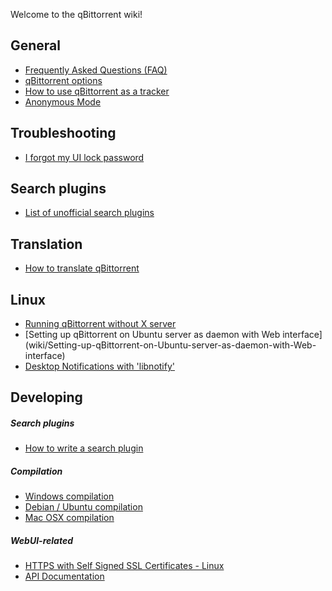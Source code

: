 Welcome to the qBittorrent wiki!

## General
* [Frequently Asked Questions (FAQ)](wiki/Frequently-Asked-Questions)
* [qBittorrent options](https://github.com/qbittorrent/qBittorrent/wiki/Explanation-of-Options-in-qBittorrent)
* [How to use qBittorrent as a tracker](wiki/How-to-use-qBittorrent-as-a-tracker)
* [Anonymous Mode](wiki/Anonymous-Mode)

## Troubleshooting
* [I forgot my UI lock password](wiki/I-forgot-my-UI-lock-password)

## Search plugins
* [List of unofficial search plugins](wiki/Unofficial-search-plugins)

## Translation
* [How to translate qBittorrent](wiki/How-to-translate-qBittorrent)

## Linux
* [Running qBittorrent without X server](wiki/Running-qBittorrent-without-X-server)
* [Setting up qBittorrent on Ubuntu server as daemon with Web interface] (wiki/Setting-up-qBittorrent-on-Ubuntu-server-as-daemon-with-Web-interface)
* [Desktop Notifications with 'libnotify'](wiki/Easy-pop-up-notifications-using-libnotify)

## Developing
##### Search plugins
* [How to write a search plugin](wiki/How-to-write-a-search-plugin)

##### Compilation
* [Windows compilation](wiki/Windows-compilation)
* [Debian / Ubuntu compilation](wiki/Compiling-qBittorrent-on-Debian-and-Ubuntu)
* [Mac OSX compilation](wiki/Compilation-guide-for-Mac-OSX-systems)

##### WebUI-related
* [HTTPS with Self Signed SSL Certificates - Linux](wiki/Linux-WebUI-setting-up-HTTPS-with-self-signed-SSL-certificates)
* [API Documentation](wiki/WebUI-API-Documentation)